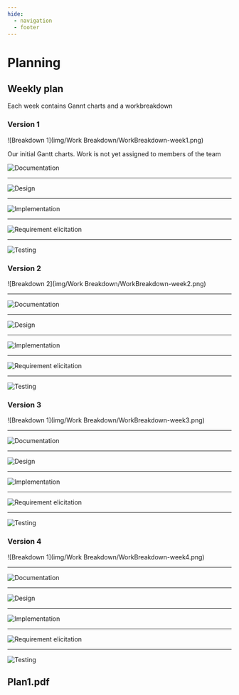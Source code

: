 ```yaml
---
hide:
  - navigation
  - footer
---
```


# Planning

## Weekly plan

Each week contains Gannt charts and a workbreakdown

### **Version 1**

![Breakdown 1](img/Work Breakdown/WorkBreakdown-week1.png)

Our initial Gantt charts. Work is not yet assigned to members of the team

![Documentation](img/V1/documentation.png)

---

![Design](img/V1/design.png)

---

![Implementation](img/V1/implementation.png)

---

![Requirement elicitation](img/V1/req.png)

---

![Testing](img/V1/testing.png)

### **Version 2**

![Breakdown 2](img/Work Breakdown/WorkBreakdown-week2.png)

---

![Documentation](img/V2/Documentation.png)

---

![Design](img/V2/Design.png)

---

![Implementation](img/V2/Implementation.png)

---

![Requirement elicitation](img/V2/Requirements.png)

---

![Testing](img/V2/Testing.png)

### **Version 3**

![Breakdown 1](img/Work Breakdown/WorkBreakdown-week3.png)

---

![Documentation](img/V3/Documentation.png)

---

![Design](img/V3/Design.png)

---

![Implementation](img/V3/Implementation.png)

---

![Requirement elicitation](img/V3/Requirements.png)

---

![Testing](img/V3/Testing.png)

### **Version 4**

![Breakdown 1](img/Work Breakdown/WorkBreakdown-week4.png)

---

![Documentation](img/V4/Documentation.png)

---

![Design](img/V4/Design.png)

---

![Implementation](img/V4/Implementation.png)

---

![Requirement elicitation](img/V4/Requirements.png)

---

![Testing](img/V4/Testing.png)


## Plan1.pdf

<object data="../pdf/Plan1.pdf" type="application/pdf" width="100%" height="500">
</object>